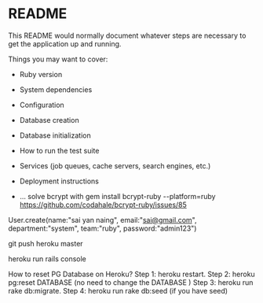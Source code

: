 # README

This README would normally document whatever steps are necessary to get the
application up and running.

Things you may want to cover:

* Ruby version

* System dependencies

* Configuration

* Database creation

* Database initialization

* How to run the test suite

* Services (job queues, cache servers, search engines, etc.)

* Deployment instructions

* ...
solve bcrypt with gem install bcrypt-ruby --platform=ruby
https://github.com/codahale/bcrypt-ruby/issues/85

<!-- for admin create -->

User.create(name:"sai yan naing", email:"sai@gmail.com", department:"system", team:"ruby", password:"admin123")


<!-- push to heroku server -->
git push heroku master


<!-- heroku console -->
heroku run rails console

How to reset PG Database on Heroku?
Step 1: heroku restart.
Step 2: heroku pg:reset DATABASE (no need to change the DATABASE )
Step 3: heroku run rake db:migrate.
Step 4: heroku run rake db:seed (if you have seed)
